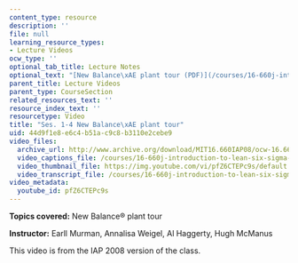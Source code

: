 ```yaml
---
content_type: resource
description: ''
file: null
learning_resource_types:
- Lecture Videos
ocw_type: ''
optional_tab_title: Lecture Notes
optional_text: "[New Balance\xAE plant tour (PDF)](/courses/16-660j-introduction-to-lean-six-sigma-methods-january-iap-2012/resources/mit16_660jiap12_1-4)"
parent_title: Lecture Videos
parent_type: CourseSection
related_resources_text: ''
resource_index_text: ''
resourcetype: Video
title: "Ses. 1-4 New Balance\xAE plant tour"
uid: 44d9f1e8-e6c4-b51a-c9c8-b3110e2cebe9
video_files:
  archive_url: http://www.archive.org/download/MIT16.660IAP08/ocw-16.660-iap08-ses1-7_300k.mp4
  video_captions_file: /courses/16-660j-introduction-to-lean-six-sigma-methods-january-iap-2012/38d1da9892175a2daefb54eb511c9ccb_pfZ6CTEPc9s.vtt
  video_thumbnail_file: https://img.youtube.com/vi/pfZ6CTEPc9s/default.jpg
  video_transcript_file: /courses/16-660j-introduction-to-lean-six-sigma-methods-january-iap-2012/bb78b1786a42a480232edcea35949fcd_pfZ6CTEPc9s.pdf
video_metadata:
  youtube_id: pfZ6CTEPc9s
---
```


**Topics covered:** New Balance® plant tour

**Instructor:** Earll Murman, Annalisa Weigel, Al Haggerty, Hugh McManus

This video is from the IAP 2008 version of the class.